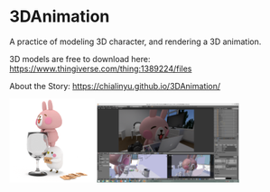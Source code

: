 # 3DAnimation
A practice of modeling 3D character, and rendering a 3D animation.

3D models are free to download here: https://www.thingiverse.com/thing:1389224/files

About the Story: https://chialinyu.github.io/3DAnimation/ 

<img src="./images/rabbit.png" width="30%"> <img src="./images/500.PNG" width="50%">
